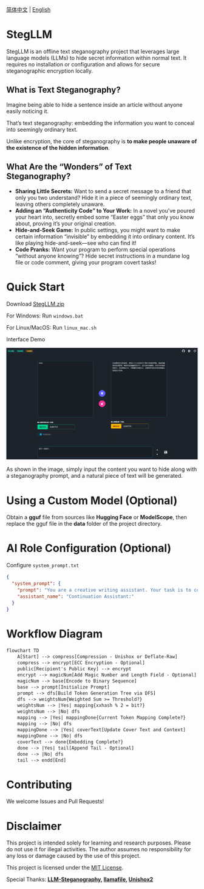[简体中文](README.md) | [English](README_en.md)

# StegLLM

StegLLM is an offline text steganography project that leverages large language models (LLMs) to hide secret information within normal text. It requires no installation or configuration and allows for secure steganographic encryption locally.

## What is Text Steganography?

Imagine being able to hide a sentence inside an article without anyone easily noticing it.

That’s text steganography: embedding the information you want to conceal into seemingly ordinary text.

Unlike encryption, the core of steganography is **to make people unaware of the existence of the hidden information**.

## What Are the “Wonders” of Text Steganography?

*   **Sharing Little Secrets:** Want to send a secret message to a friend that only you two understand? Hide it in a piece of seemingly ordinary text, leaving others completely unaware.
*   **Adding an “Authenticity Code” to Your Work:** In a novel you’ve poured your heart into, secretly embed some “Easter eggs” that only you know about, proving it’s your original creation.
*   **Hide-and-Seek Game:** In public settings, you might want to make certain information “invisible” by embedding it into ordinary content. It’s like playing hide-and-seek—see who can find it!
*   **Code Pranks:** Want your program to perform special operations “without anyone knowing”? Hide secret instructions in a mundane log file or code comment, giving your program covert tasks!

# Quick Start

Download [StegLLM.zip](https://github.com/Rin313/StegLLM/releases)

For Windows: Run `windows.bat`

For Linux/MacOS: Run `linux_mac.sh`

Interface Demo

![StegLLM](img.png "Interface Demo")

As shown in the image, simply input the content you want to hide along with a steganography prompt, and a natural piece of text will be generated.

# Using a Custom Model (Optional)

Obtain a **gguf** file from sources like **Hugging Face** or **ModelScope**, then replace the gguf file in the **data** folder of the project directory.

# AI Role Configuration (Optional)

Configure `system_prompt.txt`

```json
{
  "system_prompt": {
    "prompt": "You are a creative writing assistant. Your task is to continue the input text in a natural, fluent, and imaginative way, following the style and tone of the input. If the input is empty, start a new story or paragraph creatively. Ensure your continuation is grammatically correct and engaging, using natural language expressions.",
    "assistant_name": "Continuation Assistant:"
  }
}
```

# Workflow Diagram

```mermaid
flowchart TD
    A[Start] --> compress[Compression - Unishox or Deflate-Raw]
    compress --> encrypt[ECC Encryption - Optional]
    public[Recipient's Public Key] --> encrypt
    encrypt --> magicNum[Add Magic Number and Length Field - Optional]
    magicNum --> base[Encode to Binary Sequence]
    base --> prompt[Initialize Prompt]
    prompt --> dfs[Build Token Generation Tree via DFS]
    dfs --> weightsNum{Weighted Sum >= Threshold?}
    weightsNum --> |Yes| mapping{xxhash % 2 = bit?}
    weightsNum --> |No| dfs
    mapping --> |Yes| mappingDone{Current Token Mapping Complete?}
    mapping --> |No| dfs
    mappingDone --> |Yes| coverText[Update Cover Text and Context]
    mappingDone --> |No| dfs
    coverText --> done{Embedding Complete?}
    done --> |Yes| tail[Append Tail - Optional]
    done --> |No| dfs
    tail --> endd[End]
```

# Contributing

We welcome Issues and Pull Requests!

# Disclaimer

This project is intended solely for learning and research purposes. Please do not use it for illegal activities. The author assumes no responsibility for any loss or damage caused by the use of this project.

This project is licensed under the [MIT License](LICENSE).

Special Thanks: **[LLM-Steganography](https://github.com/HighDoping/LLM-Steganography/), [llamafile](https://github.com/Mozilla-Ocho/llamafile), [Unishox2](https://github.com/siara-cc/Unishox2)**